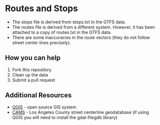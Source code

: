 # Routes and Stops

- The stops file is derived from stops.txt in the GTFS data.
- The routes file is derived from a different system. However, it has been attached to a copy of routes.txt in the GTFS data.
- There are some inaccuracies in the route vectors (they do not follow street center lines precisely).

## How you can help 

1. Fork this repository
1. Clean up the data
1. Submit a pull request

## Additional Resources

- [QGIS](http://www.qgis.org/) - open source GIS system
- [CAMS](http://egis3.lacounty.gov/dataportal/2013/09/26/2011-la-county-street-centerline-street-address-file/) - Los Angeles County street centerline geodatabase (if using QGIS you will need to install the gdal-filegdb library)
